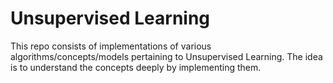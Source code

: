 # Unsupervised Learning
This repo consists of implementations of various algorithms/concepts/models pertaining to Unsupervised Learning. The idea is to understand the concepts deeply by implementing them.
